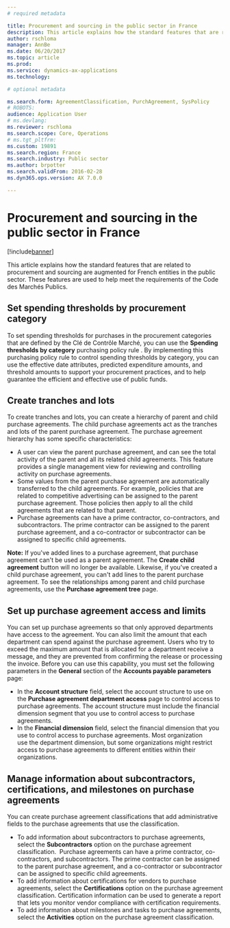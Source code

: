 ```yaml
---
# required metadata

title: Procurement and sourcing in the public sector in France
description: This article explains how the standard features that are related to procurement and sourcing are augmented for French entities in the public sector. These features are used to help meet the requirements of the Code des Marchés Publics. 
author: rschloma
manager: AnnBe
ms.date: 06/20/2017
ms.topic: article
ms.prod: 
ms.service: dynamics-ax-applications
ms.technology: 

# optional metadata

ms.search.form: AgreementClassification, PurchAgreement, SysPolicy
# ROBOTS: 
audience: Application User
# ms.devlang: 
ms.reviewer: rschloma
ms.search.scope: Core, Operations
# ms.tgt_pltfrm: 
ms.custom: 19891
ms.search.region: France
ms.search.industry: Public sector
ms.author: brpotter
ms.search.validFrom: 2016-02-28
ms.dyn365.ops.version: AX 7.0.0

---
```


# Procurement and sourcing in the public sector in France

[!include[banner](../includes/banner.md)]


This article explains how the standard features that are related to procurement and sourcing are augmented for French entities in the public sector. These features are used to help meet the requirements of the Code des Marchés Publics. 

Set spending thresholds by procurement category
-----------------------------------------------

To set spending thresholds for purchases in the procurement categories that are defined by the Clé de Contrôle Marché, you can use the **Spending thresholds by category** purchasing policy rule . By implementing this purchasing policy rule to control spending thresholds by category, you can use the effective date attributes, predicted expenditure amounts, and threshold amounts to support your procurement practices, and to help guarantee the efficient and effective use of public funds.

## Create tranches and lots
To create tranches and lots, you can create a hierarchy of parent and child purchase agreements. The child purchase agreements act as the tranches and lots of the parent purchase agreement. The purchase agreement hierarchy has some specific characteristics:

-   A user can view the parent purchase agreement, and can see the total activity of the parent and all its related child agreements. This feature provides a single management view for reviewing and controlling activity on purchase agreements.
-   Some values from the parent purchase agreement are automatically transferred to the child agreements. For example, policies that are related to competitive advertising can be assigned to the parent purchase agreement. Those policies then apply to all the child agreements that are related to that parent.
-   Purchase agreements can have a prime contractor, co-contractors, and subcontractors. The prime contractor can be assigned to the parent purchase agreement, and a co-contractor or subcontractor can be assigned to specific child agreements.

**Note:** If you've added lines to a purchase agreement, that purchase agreement can't be used as a parent agreement. The **Create child agreement** button will no longer be available. Likewise, if you've created a child purchase agreement, you can't add lines to the parent purchase agreement. To see the relationships among parent and child purchase agreements, use the **Purchase agreement tree** page.

## Set up purchase agreement access and limits
You can set up purchase agreements so that only approved departments have access to the agreement. You can also limit the amount that each department can spend against the purchase agreement. Users who try to exceed the maximum amount that is allocated for a department receive a message, and they are prevented from confirming the release or processing the invoice. Before you can use this capability, you must set the following parameters in the **General** section of the **Accounts payable parameters** page:

-   In the **Account structure** field, select the account structure to use on the **Purchase agreement department access** page to control access to purchase agreements. The account structure must include the financial dimension segment that you use to control access to purchase agreements.
-   In the **Financial dimension** field, select the financial dimension that you use to control access to purchase agreements. Most organization use the department dimension, but some organizations might restrict access to purchase agreements to different entities within their organizations.

## Manage information about subcontractors, certifications, and milestones on purchase agreements
You can create purchase agreement classifications that add administrative fields to the purchase agreements that use the classification.

-   To add information about subcontractors to purchase agreements, select the **Subcontractors** option on the purchase agreement classification.  Purchase agreements can have a prime contractor, co-contractors, and subcontractors. The prime contractor can be assigned to the parent purchase agreement, and a co-contractor or subcontractor can be assigned to specific child agreements.
-   To add information about certifications for vendors to purchase agreements, select the **Certifications** option on the purchase agreement classification. Certification information can be used to generate a report that lets you monitor vendor compliance with certification requirements.
-   To add information about milestones and tasks to purchase agreements, select the **Activities** option on the purchase agreement classification.

 



